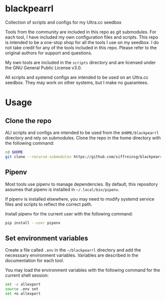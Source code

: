 # blackpearrl
Collection of scripts and configs for my Ultra.cc seedbox

Tools from the community are included in this repo as git submodules. For each tool, I have included my own configuration files and scripts. This repo is intended to be a one-stop shop for all the tools I use on my seedbox.
I do not take credit for any of the tools included in this repo. Please refer to the original authors for support and questions.

My own tools are included in the `scripts` directory and are licensed under the GNU General Public License v3.0.

All scripts and systemd configs are intended to be used on an Ultra.cc seedbox. They may work on other systems, but I make no guarantees.

# Usage

## Clone the repo

ALl scripts and configs are intended to be used from the `$HOME/blackpearrl` directory and rely on submodules.
Clone the repo in the home directory with the following command:

```bash
cd $HOME
git clone --recurse-submodules https://github.com/siffreinsg/blackpearrl
```

## Pipenv

Most tools use pipenv to manage dependencies. By default, this repository assumes that pipenv is installed in `~/.local/bin/pipenv`.

If pipenv is installed elsewhere, you may need to modify systemd service files and scripts to reflect the correct path.

Install pipenv for the current user with the following command:

```bash
pip install --user pipenv
```

## Set environment variables

Create a file called `.env` in the `~/blackpearrl` directory and add the necesssary environment variables.
Variables are described in the documentation for each tool.

You may load the environment variables with the following command for the current shell session:

```bash
set -o allexport
source .env set
set +o allexport
```
